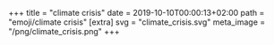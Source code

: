 +++
title = "climate crisis"
date = 2019-10-10T00:00:13+02:00
path = "emoji/climate crisis"
[extra]
svg = "climate_crisis.svg"
meta_image = "/png/climate_crisis.png"
+++

